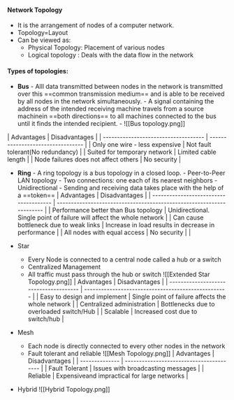 #### Network Topology
- It is the arrangement of nodes of a computer network.
- Topology=Layout
- Can be viewed as:
	- Physical Topology: Placement of various nodes
	- Logical topology : Deals with the data flow in the network


#### Types of topologies:
- __Bus__
		- Alll data transmitted between nodes in the network is transmitted over this ==common transmission medium== and is able to be received by all nodes in the network simultaneously.
		- A signal containing the address of the intended receiving machine travels from a source machinein ==both directions== to all machines connected to the bus until it finds the intended recipient.
		- ![[Bus topology.png]]
		
| Advantages                           | Disadvantages                     |
	| ------------------------------------ | --------------------------------- |
	| Only one wire - less expensive         | Not fault tolerant(No redundancy) |
	| Suited for temporary network         | Limited cable length              |
	| Node failures does not affect others | No security                       | 


- __Ring__
		- A ring topology is a bus topology in a closed loop.
		- Peer-to-Peer LAN topology
		- Two connections: one each of its nearest neighbors
		- Unidirectional 
		- Sending and receiving data takes place with the help of a ==token==
| Advantages                             | Disadvantages                                                         |
| -------------------------------------- | --------------------------------------------------------------------- |
| Performance better than Bus topology   | Unidirectional. Single point of failure will affect the whole network |
| Can cause bottleneck due to weak links | Increase in load results in decrease in performance                   |
| All nodes with equal access            | No security                                                                                                  |                                                                       |
	
- Star
	- Every Node is connected to a central node called a hub or a switch
	- Centralized Management
	- All traffic must pass through the hub or switch
![[Extended Star Topology.png]]
| Advantages                             | Disadvantages                                       |
| -------------------------------------- | --------------------------------------------------- |
| Easy to design and implement           | Single point of failure affects the whole network   |
| Centralized administration | Bottlenecks due to overloaded switch/Hub |
| Scalable            | Increased cost due to switch/hub                                         |

- Mesh
	- Each node is directly connected to every other nodes in the network
	- Fault tolerant and reliable
![[Mesh Topology.png]]
| Advantages     | Disadvantages                            |
| -------------- | ---------------------------------------- |
| Fault Tolerant | Issues with broadcasting messages        |
| Reliable       | Expensiveand impractical for large networks |

- Hybrid
![[Hybrid Topology.png]]